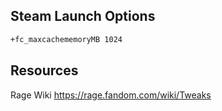 ## Steam Launch Options

```bash
+fc_maxcachememoryMB 1024
```

## Resources
Rage Wiki https://rage.fandom.com/wiki/Tweaks

